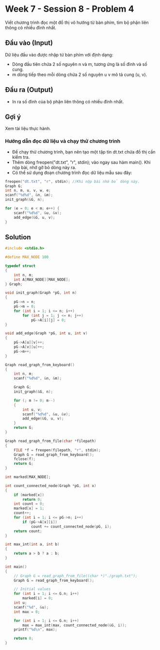 # Week 7 - Session 8 - Problem 4

Viết chương trình đọc một đồ thị vô hướng từ bàn phím, tìm bộ phận liên thông có nhiều đỉnh nhất.

## Đầu vào (Input)

Dữ liệu đầu vào được nhập từ bàn phím với định dạng:

- Dòng đầu tiên chứa 2 số nguyên n và m, tương ứng là số đỉnh và số cung.
- m dòng tiếp theo mỗi dòng chứa 2 số nguyên u v mô tả cung (u, v).

## Đầu ra (Output)

- In ra số đỉnh của bộ phận liên thông có nhiều đỉnh nhất.

## Gợi ý

Xem tài liệu thực hành.

### Hướng dẫn đọc dữ liệu và chạy thử chương trình

- Để chạy thử chương trình, bạn nên tạo một tập tin dt.txt chứa đồ thị cần kiểm tra.
- Thêm dòng freopen("dt.txt", "r", stdin); vào ngay sau hàm main(). Khi nộp bài, nhớ gỡ bỏ dòng này ra.
- Có thể sử dụng đoạn chương trình đọc dữ liệu mẫu sau đây:

```c
freopen("dt.txt", "r", stdin); //Khi nộp bài nhớ bỏ dòng này.
Graph G;
int n, m, u, v, w, e;
scanf("%d%d", &n, &m);
init_graph(&G, n);

for (e = 0; e < m; e++) {
    scanf("%d%d", &u, &v);
    add_edge(&G, u, v);
}
```

## Solution

```c
#include <stdio.h>

#define MAX_NODE 100

typedef struct
{
    int n, m;
    int A[MAX_NODE][MAX_NODE];
} Graph;

void init_graph(Graph *pG, int n)
{
    pG->n = n;
    pG->m = 0;
    for (int i = 1; i <= n; i++)
        for (int j = 1; j <= n; j++)
            pG->A[i][j] = 0;
}

void add_edge(Graph *pG, int u, int v)
{
    pG->A[u][v]++;
    pG->A[v][u]++;
    pG->m++;
}

Graph read_graph_from_keyboard()
{
    int n, m;
    scanf("%d%d", &n, &m);

    Graph G;
    init_graph(&G, n);

    for (; m != 0; m--)
    {
        int u, v;
        scanf("%d%d", &u, &v);
        add_edge(&G, u, v);
    }
    return G;
}

Graph read_graph_from_file(char *filepath)
{
    FILE *f = freopen(filepath, "r", stdin);
    Graph G = read_graph_from_keyboard();
    fclose(f);
    return G;
}

int marked[MAX_NODE];

int count_connected_node(Graph *pG, int x)
{
    if (marked[x])
        return 0;
    int count = 0;
    marked[x] = 1;
    count++;
    for (int i = 1; i <= pG->n; i++)
        if (pG->A[x][i])
            count += count_connected_node(pG, i);
    return count;
}

int max_int(int a, int b)
{
    return a > b ? a : b;
}

int main()
{
    // Graph G = read_graph_from_file((char *)"./graph.txt");
    Graph G = read_graph_from_keyboard();

    // Initial values
    for (int i = 1; i <= G.n; i++)
        marked[i] = 0;
    int u;
    scanf("%d", &u);
    int max = 0;

    for (int i = 1; i <= G.n; i++)
        max = max_int(max, count_connected_node(&G, i));
    printf("%d\n", max);

    return 0;
}
```
